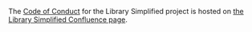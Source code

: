 The [Code of Conduct](https://confluence.nypl.org/display/SIM/Code+of+Conduct) for the Library Simplified project is hosted on [the Library Simplified Confluence page](https://confluence.nypl.org/display/SIM/Code+of+Conduct).

